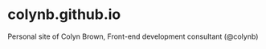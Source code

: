 colynb.github.io
================

Personal site of Colyn Brown, Front-end development consultant (@colynb)
